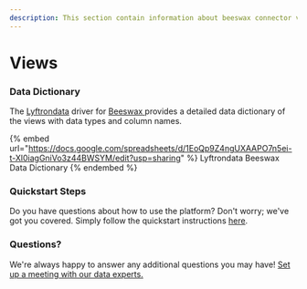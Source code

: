 ```yaml
---
description: This section contain information about beeswax connector views information
---
```


# Views

### Data Dictionary

The [Lyftrondata](https://www.lyftrondata.com/) driver for [Beeswax](https://www.lyftrondata.com/integration/Beeswax/)[ ](https://www.lyftrondata.com/integration/beeswax/)provides a detailed data dictionary of the views with data types and column names.

{% embed url="https://docs.google.com/spreadsheets/d/1EoQp9Z4ngUXAAPO7n5ei-t-Xl0iagGniVo3z44BWSYM/edit?usp=sharing" %}
Lyftrondata Beeswax Data Dictionary
{% endembed %}

### Quickstart Steps

Do you have questions about how to use the platform? Don't worry; we've got you covered. Simply follow the quickstart instructions [here](../../../../quickstart-steps.md).

### Questions? <a href="#questions" id="questions"></a>

We're always happy to answer any additional questions you may have! [Set up a meeting with our data experts.](https://www.lyftrondata.com/book-a-meeting/)


